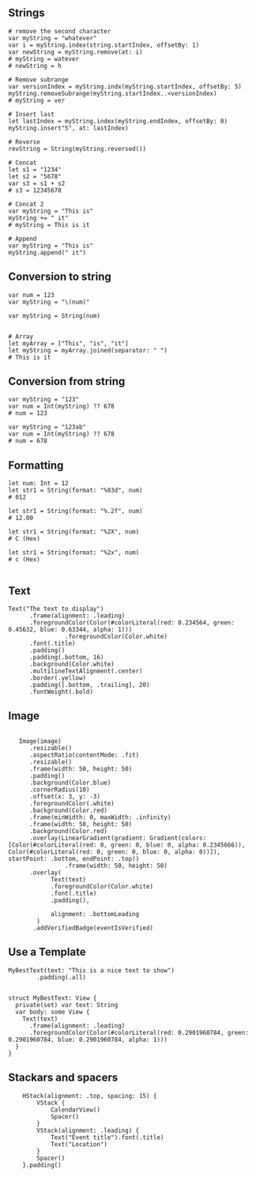 
## Strings
```
# remove the second character
var myString = "whatever"
var i = myString.index(string.startIndex, offsetBy: 1)
var newString = myString.remove(at: i)
# myString = watever
# newString = h

# Remove subrange
var versionIndex = myString.indx(myString.startIndex, offsetBy: 5)
myString.removeSubrange(myString.startIndex..<versionIndex)
# myString = ver

# Insert last
let lastIndex = myString.index(myString.endIndex, offsetBy: 0)
myString.insert"5", at: lastIndex)

# Reverse
revString = String(myString.reversed())

# Concat
let s1 = "1234"
let s2 = "5678"
var s3 = s1 + s2
# s3 = 12345678

# Concat 2
var myString = "This is"
myString += " it"
# myString = This is it

# Append
var myString = "This is"
myString.append(" it")

```

## Conversion to string
```
var num = 123
var myString = "\(num)"

var myString = String(num)


# Array
let myArray = ["This", "is", "it"]
let myString = myArray.joined(separator: " ")
# This is it

```

## Conversion from string
```
var myString = "123"
var num = Int(myString) ?? 678
# num = 123

var myString = "123ab"
var num = Int(myString) ?? 678
# num = 678

```


## Formatting
```
let num: Int = 12
let str1 = String(format: "%03d", num)
# 012

let str1 = String(format: "%.2f", num)
# 12.00

let str1 = String(format: "%2X", num)
# C (Hex)

let str1 = String(format: "%2x", num)
# c (Hex)


```

## Text
```
Text("The text to display")
      .frame(alignment: .leading)
      .foregroundColor(Color(#colorLiteral(red: 0.234564, green: 0.45632, blue: 0.63344, alpha: 1)))
                .foregroundColor(Color.white)
      .font(.title)
      .padding()
      .padding(.bottom, 16)
      .background(Color.white)
      .multilineTextAlignment(.center)
      .border(.yellow)
      .padding([.bottom, .trailing], 20)
      .fontWeight(.bold)
```

## Image
```

   Image(image)
      .resizable()
      .aspectRatio(contentMode: .fit)
      .resizable()
      .frame(width: 50, height: 50)
      .padding()
      .background(Color.blue)
      .cornerRadius(10)
      .offset(x: 3, y: -3)
      .foregroundColor(.white)
      .background(Color.red)
      .frame(minWidth: 0, maxWidth: .infinity)
      .frame(width: 50, height: 50)
      .background(Color.red)
      .overlay(LinearGradient(gradient: Gradient(colors: [Color(#colorLiteral(red: 0, green: 0, blue: 0, alpha: 0.2345666)), Color(#colorLiteral(red: 0, green: 0, blue: 0, alpha: 0))]), startPoint: .bottom, endPoint: .top))
                .frame(width: 50, height: 50)
      .overlay(
            Text(text)
            .foregroundColor(Color.white)
            .font(.title)
            .padding(),
            
            alignment: .bottomLeading
        )
       .addVerifiedBadge(eventIsVerified)
```
      
## Use a Template
```
MyBestText(text: "This is a nice text to show")
        .padding(.all)


struct MyBestText: View {
  private(set) var text: String
  var body: some View {
    Text(text)
      .frame(alignment: .leading)
      .foregroundColor(Color(#colorLiteral(red: 0.2901960784, green: 0.2901960784, blue: 0.2901960784, alpha: 1)))
  }
}
```

## Stackars and spacers

        HStack(alignment: .top, spacing: 15) {
            VStack {
                CalendarView()
                Spacer()
            }
            VStack(alignment: .leading) {
                Text("Event title").font(.title)
                Text("Location")
            }
            Spacer()
        }.padding()
        
        
        
